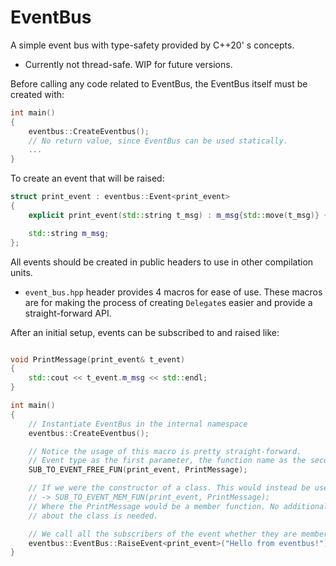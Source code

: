 # EventBus

A simple event bus with type-safety provided by C++20' s concepts.

- Currently not thread-safe. WIP for future versions.

Before calling any code related to EventBus, the EventBus itself must be created with:
```cpp
int main()
{
    eventbus::CreateEventbus();
    // No return value, since EventBus can be used statically.
    ...
}
```


To create an event that will be raised:

```cpp
struct print_event : eventbus::Event<print_event>
{
    explicit print_event(std::string t_msg) : m_msg{std::move(t_msg)} { }

    std::string m_msg;
};
```
All events should be created in public headers to use in other compilation units.

- `event_bus.hpp` header provides 4 macros for ease of use. These macros are for making
the process of creating `Delegate`s easier and provide a straight-forward API.

After an initial setup, events can be subscribed to and raised like:
```cpp

void PrintMessage(print_event& t_event)
{
    std::cout << t_event.m_msg << std::endl;
}

int main()
{
    // Instantiate EventBus in the internal namespace
    eventbus::CreateEventbus();

    // Notice the usage of this macro is pretty straight-forward.
    // Event type as the first parameter, the function name as the second.
    SUB_TO_EVENT_FREE_FUN(print_event, PrintMessage);

    // If we were the constructor of a class. This would instead be used as:
    // -> SUB_TO_EVENT_MEM_FUN(print_event, PrintMessage);
    // Where the PrintMessage would be a member function. No additional information
    // about the class is needed.

    // We call all the subscribers of the event whether they are member functions or free functions. 
    eventbus::EventBus::RaiseEvent<print_event>("Hello from eventbus!");
}
```
